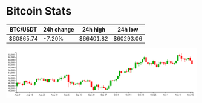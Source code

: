 # Bitcoin Stats

BTC/USDT|24h change|24h high|24h low|
|---|---|---|---|
|$60865.74|-7.20%|$66401.82|$60293.06|

<img src="./chart.svg">
